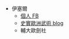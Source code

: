 * 伊塞爾
	* [個人 FB](https://www.facebook.com/epw.taipei)
	* [史實歐洲武術 blog](https://vnshema.wordpress.com/blog/)
	* 輔大歐劍社
